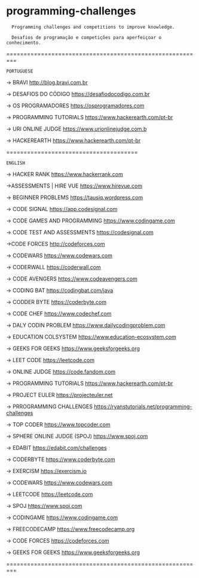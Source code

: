 # programming-challenges

      Programming challenges and competitions to improve knowledge.
      
      Desafios de programação e competições para aperfeiçoar o conhecimento.
      


=========================================================


```
PORTUGUESE
```



-> BRAVI
http://blog.bravi.com.br


-> DESAFIOS DO CÓDIGO 
https://desafiodocodigo.com.br


-> OS PROGRAMADORES
https://osprogramadores.com


-> PROGRAMMING TUTORIALS 
https://www.hackerearth.com/pt-br


-> URI ONLINE JUDGE
https://www.urionlinejudge.com.b


-> HACKEREARTH
https://www.hackerearth.com/pt-br

======================================



```
ENGLISH
```

-> HACKER RANK
https://www.hackerrank.com


->ASSESSMENTS | HIRE VUE
https://www.hirevue.com


-> BEGINNER PROBLEMS
https://tausiq.wordpress.com


-> CODE SIGNAL
https://app.codesignal.com


-> CODE GAMES  AND PROGRAMMING 
https://www.codingame.com


-> CODE TEST AND ASSESSMENTS
https://codesignal.com


->CODE FORCES
http://codeforces.com


-> CODEWARS 
https://www.codewars.com


-> CODERWALL
https://coderwall.com


-> CODE AVENGERS
https://www.codeavengers.com


-> CODING BAT 
https://codingbat.com/java


-> CODDER BYTE 
https://coderbyte.com


-> CODE CHEF
https://www.codechef.com


-> DALY CODIN PROBLEM 
https://www.dailycodingproblem.com


-> EDUCATION COLSYSTEM
https://www.education-ecosystem.com


-> GEEKS FOR GEEKS
https://www.geeksforgeeks.org


-> LEET CODE
https://leetcode.com


-> ONLINE JUDGE
https://code.fandom.com


-> PROGRAMMING TUTORIALS 
https://www.hackerearth.com/pt-br


-> PROJECT EULER
https://projecteuler.net


-> PRROGRAMMING CHALLENGES
https://ryanstutorials.net/programming-challenges


-> TOP CODER
https://www.topcoder.com


-> SPHERE ONLINE JUDGE (SPOJ)
https://www.spoj.com


-> EDABIT
https://edabit.com/challenges


-> CODERBYTE
https://www.coderbyte.com


-> EXERCISM
https://exercism.io


-> CODEWARS
https://www.codewars.com


-> LEETCODE
https://leetcode.com


-> SPOJ
https://www.spoj.com


-> CODINGAME
https://www.codingame.com


-> FREECODECAMP
https://www.freecodecamp.org


-> CODE FORCES
https://codeforces.com


-> GEEKS FOR GEEKS
https://www.geeksforgeeks.org


=========================================================



